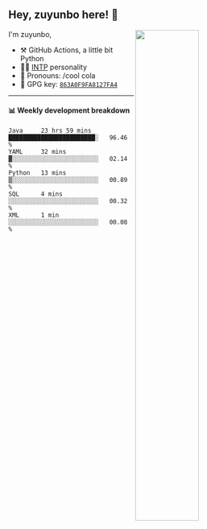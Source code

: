 

## Hey, zuyunbo here! :wave: 
[<img align="right" width="50%" src="https://github-readme-stats.vercel.app/api?username=zuyunbo&theme=dark&show_icons=true">](https://metrics.lecoq.io/ouuan?template=classic)

I'm zuyunbo,

-   :hammer_and_pick: GitHub Actions, a little bit Python
-   :man_scientist: [INTP](https://www.16personalities.com/profiles/3302586f07ca3) personality
-   :man: Pronouns: /cool cola
-   :key: GPG key: [`863A0F9FA8127FA4`](https://github.com/zuyunbo.gpg)

---

#### :bar_chart: Weekly development breakdown
<!--START_SECTION:waka-->
```text
Java     23 hrs 59 mins  ████████████████████████░   96.46 % 
YAML     32 mins         ▓░░░░░░░░░░░░░░░░░░░░░░░░   02.14 % 
Python   13 mins         ▒░░░░░░░░░░░░░░░░░░░░░░░░   00.89 % 
SQL      4 mins          ░░░░░░░░░░░░░░░░░░░░░░░░░   00.32 % 
XML      1 min           ░░░░░░░░░░░░░░░░░░░░░░░░░   00.08 % 
```
<!--END_SECTION:waka-->

